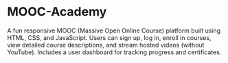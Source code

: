 # MOOC-Academy
A fun responsive MOOC (Massive Open Online Course) platform built using HTML, CSS, and JavaScript. Users can sign up, log in, enroll in courses, view detailed course descriptions, and stream hosted videos (without YouTube). Includes a user dashboard for tracking progress and certificates.
